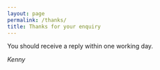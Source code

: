 ```yaml
---
layout: page
permalink: /thanks/
title: Thanks for your enquiry
---
```


You should receive a reply within one working day.

*Kenny*  